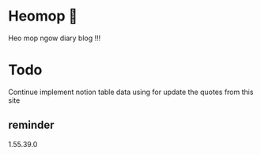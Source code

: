 # Heomop 🐷

Heo mop ngow diary blog !!!

# Todo

Continue implement notion table data using for update the quotes from this site

## reminder

1.55.39.0
